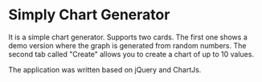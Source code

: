 # Simply Chart Generator
It is a simple chart generator. Supports two cards. The first one shows a demo version where the graph is generated from random numbers. The second tab called "Create" allows you to create a chart of up to 10 values. 

The application was written based on jQuery and ChartJs.
